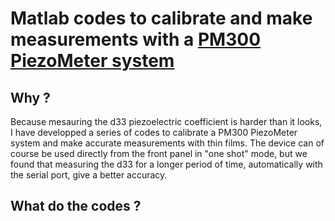 # Matlab codes to calibrate and make measurements with a [PM300 PiezoMeter system](https://www.piezotest.com/d33piezometer.php)

## Why ?

Because mesauring the d33 piezoelectric coefficient is harder than it looks, I have developped a series of codes to calibrate a PM300 PiezoMeter system and make accurate measurements with thin films. The device can of course be used directly from the front panel in "one shot" mode, but we found that measuring the d33 for a longer period of time, automatically with the serial port, give a better accuracy.

## What do the codes ?


